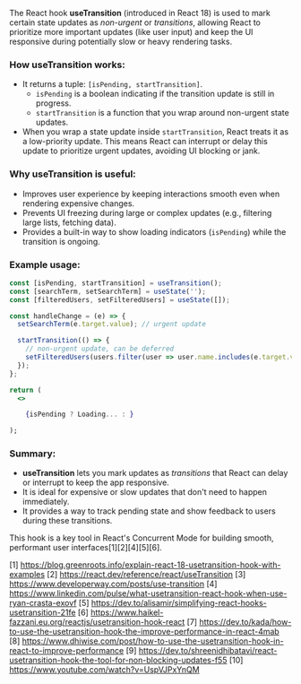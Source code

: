 The React hook **useTransition** (introduced in React 18) is used to mark certain state updates as _non-urgent_ or
_transitions_, allowing React to prioritize more important updates (like user input) and keep the UI responsive during
potentially slow or heavy rendering tasks.

### How useTransition works:

- It returns a tuple: `[isPending, startTransition]`.
  - `isPending` is a boolean indicating if the transition update is still in progress.
  - `startTransition` is a function that you wrap around non-urgent state updates.
- When you wrap a state update inside `startTransition`, React treats it as a low-priority update. This means React can
  interrupt or delay this update to prioritize urgent updates, avoiding UI blocking or jank.

### Why useTransition is useful:

- Improves user experience by keeping interactions smooth even when rendering expensive changes.
- Prevents UI freezing during large or complex updates (e.g., filtering large lists, fetching data).
- Provides a built-in way to show loading indicators (`isPending`) while the transition is ongoing.

### Example usage:

```jsx
const [isPending, startTransition] = useTransition();
const [searchTerm, setSearchTerm] = useState('');
const [filteredUsers, setFilteredUsers] = useState([]);

const handleChange = (e) => {
  setSearchTerm(e.target.value); // urgent update

  startTransition(() => {
    // non-urgent update, can be deferred
    setFilteredUsers(users.filter(user => user.name.includes(e.target.value)));
  });
};

return (
  <>

    {isPending ? Loading... : }

);
```

### Summary:

- **useTransition** lets you mark updates as _transitions_ that React can delay or interrupt to keep the app responsive.
- It is ideal for expensive or slow updates that don't need to happen immediately.
- It provides a way to track pending state and show feedback to users during these transitions.

This hook is a key tool in React's Concurrent Mode for building smooth, performant user interfaces[1][2][4][5][6].

[1] https://blog.greenroots.info/explain-react-18-usetransition-hook-with-examples [2]
https://react.dev/reference/react/useTransition [3] https://www.developerway.com/posts/use-transition [4]
https://www.linkedin.com/pulse/what-usetransition-react-hook-when-use-ryan-crasta-exovf [5]
https://dev.to/alisamir/simplifying-react-hooks-usetransition-21fe [6]
https://www.haikel-fazzani.eu.org/reactjs/usetransition-hook-react [7]
https://dev.to/kada/how-to-use-the-usetransition-hook-the-improve-performance-in-react-4mab [8]
https://www.dhiwise.com/post/how-to-use-the-usetransition-hook-in-react-to-improve-performance [9]
https://dev.to/shreenidhibatavi/react-usetransition-hook-the-tool-for-non-blocking-updates-f55 [10]
https://www.youtube.com/watch?v=UspVJPxYnQM
